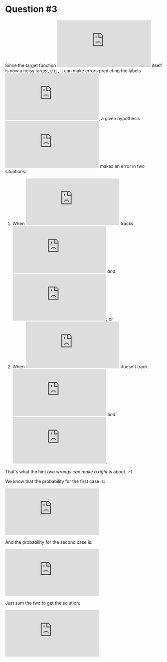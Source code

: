 # Question #3

Since the target function ![f][f] itself is now a noisy target, e.g., it can
make errors predicting the labels ![y][y], a given hypothesis ![h][h] makes
an error in two situations:

1. When ![h][h] tracks ![f][f] *and* ![f(x) != y][fxny]; or
2. When ![h][h] doesn't track ![f][f] *and* ![f(x) = y][fxey].

That's what the hint *two wrongs can make a right* is about. :-)

We know that the probability for the first case is:

![step 1](http://latex.codecogs.com/gif.latex?P%28A%29%3D%281-%5Cmu%29%5Ccdot%281-%5Clambda%29)

And the probability for the second case is:

![step 2](http://latex.codecogs.com/gif.latex?P%28B%29%3D%5Cmu%5Ccdot%5Clambda)

Just sum the two to get the solution:

![step 3](http://latex.codecogs.com/gif.latex?P%28E%29%3DP%28A%29%2BP%28B%29%3D%281-%5Cmu%29%5Ccdot%281-%5Clambda%29%2B%5Cmu%5Ccdot%5Clambda)

[f]: http://latex.codecogs.com/gif.latex?f
[h]: http://latex.codecogs.com/gif.latex?h
[y]: http://latex.codecogs.com/gif.latex?y
[PA]: http://latex.codecogs.com/gif.latex?P%28A%29
[PnA]: http://latex.codecogs.com/gif.latex?P%28%5Cneg%20A%29
[fxny]: http://latex.codecogs.com/gif.latex?f%28x%29%20%5Cneq%20y
[fxey]: http://latex.codecogs.com/gif.latex?f%28x%29%3Dy
